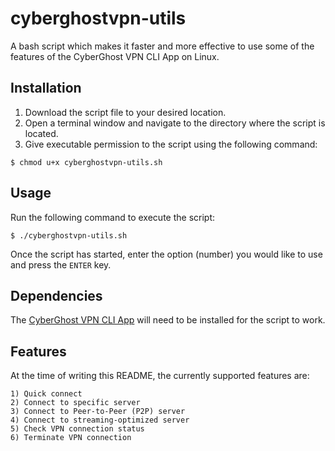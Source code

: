 # cyberghostvpn-utils
A bash script which makes it faster and more effective to use some of the features of the CyberGhost VPN CLI App on Linux.

## Installation
1. Download the script file to your desired location.
1. Open a terminal window and navigate to the directory where the script is located.
3. Give executable permission to the script using the following command:
```
$ chmod u+x cyberghostvpn-utils.sh
```

## Usage
Run the following command to execute the script:
```
$ ./cyberghostvpn-utils.sh
```
Once the script has started, enter the option (number) you would like to use and press the `ENTER` key.

## Dependencies
The [CyberGhost VPN CLI App](https://support.cyberghostvpn.com/hc/en-us/articles/360020436274-How-to-Set-Up-CyberGhost-VPN-CLI-App-on-Linux) will need to be installed for the script to work.

## Features
At the time of writing this README, the currently supported features are:
```
1) Quick connect
2) Connect to specific server
3) Connect to Peer-to-Peer (P2P) server
4) Connect to streaming-optimized server
5) Check VPN connection status
6) Terminate VPN connection
```
